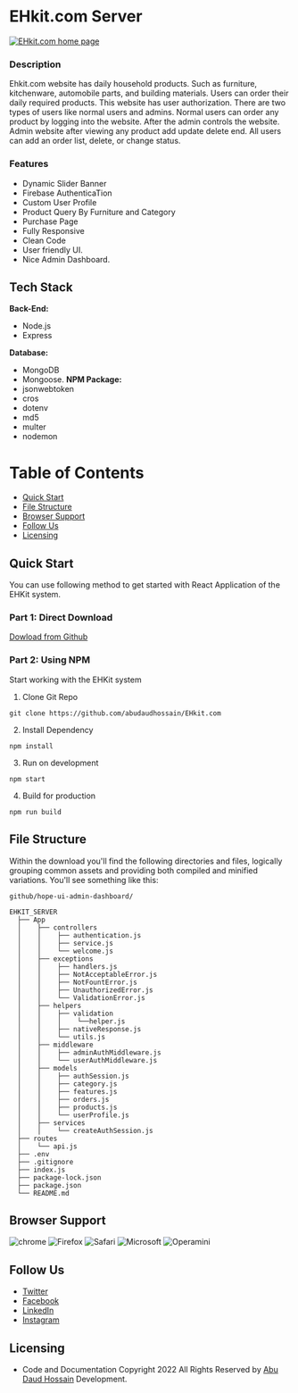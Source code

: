 # EHkit.com Server
<a href="https://ehkit.netlify.app/" target="__blank" title="EHKit.com">
  <img src="https://i.ibb.co/2F9fVHJ/EHkit.png" alt="EHkit.com home page" />
</a>


### Description
Ehkit.com website has daily household products. Such as furniture, kitchenware, automobile parts, and building materials. Users can order their daily required products. This website has user authorization. There are two types of users like normal users and admins. Normal users can order any product by logging into the website. After the admin controls the website. Admin website after viewing any product add update delete end. All users can add an order list, delete, or change status.

### Features

- Dynamic Slider Banner
- Firebase AuthenticaTion
- Custom User Profile
- Product Query By Furniture and Category
- Purchase Page
- Fully Responsive
- Clean Code
- User friendly UI.
- Nice Admin Dashboard.

<!-- 
<a href="https://www.youtube.com/watch?v=3OMj6nqDuAA" title="Hope UI" target="__blank">
  <img src="https://assets.iqonic.design/hope-ui/github/hope-ui-youtube.png" alt="Hope UI Video" />
</a> -->
## Tech Stack

**Back-End:** 
- Node.js
- Express

**Database:** 
- MongoDB
- Mongoose.
**NPM Package:**
- jsonwebtoken
- cros
- dotenv
- md5
- multer
- nodemon

# Table of Contents

  - [Quick Start](#quick-start)
  - [File Structure](#file-structure)
  - [Browser Support](#browser-support)
  - [Follow Us](#follow-us)
  - [Licensing](#licensing)

## Quick Start

You can use following method to get started with React Application of the EHKit system.

### Part 1: Direct Download
[Dowload from Github](https://github.com/abudaudhossain/EHkit.com/archive/refs/heads/main.zip)

### Part 2: Using NPM
Start working with the EHKit system
1. Clone Git Repo
```
git clone https://github.com/abudaudhossain/EHkit.com
```
2. Install Dependency
```
npm install
```

3. Run on development 
```
npm start
```
4. Build for production
```
npm run build
```

## File Structure
Within the download you'll find the following directories and files, logically grouping common assets and providing both compiled and minified variations. You'll see something like this:
```
github/hope-ui-admin-dashboard/

EHKIT_SERVER
  ├── App
  │    ├── controllers
  │    │    ├── authentication.js
  │    │    ├── service.js
  │    │    └── welcome.js
  │    ├── exceptions
  │    │    ├── handlers.js
  │    │    ├── NotAcceptableError.js
  │    │    ├── NotFountError.js
  │    │    ├── UnauthorizedError.js
  │    │    └── ValidationError.js
  │    ├── helpers
  │    │    ├── validation
  │    │    │    └──helper.js    
  │    │    ├── nativeResponse.js
  │    │    └── utils.js
  │    ├── middleware  
  │    │    ├── adminAuthMiddleware.js
  │    │    └── userAuthMiddleware.js
  │    ├── models  
  │    │    ├── authSession.js
  │    │    ├── category.js
  │    │    ├── features.js
  │    │    ├── orders.js
  │    │    ├── products.js
  │    │    └── userProfile.js
  │    ├── services  
  │    │    └── createAuthSession.js
  ├── routes
  │    └── api.js
  ├── .env
  ├── .gitignore
  ├── index.js
  ├── package-lock.json
  ├── package.json
  └── README.md
```
## Browser Support
![chrome](https://assets.iqonic.design/hope-ui/github/chrome.png)
![Firefox](https://assets.iqonic.design/hope-ui/github/Firefox.png)
![Safari](https://assets.iqonic.design/hope-ui/github/Safari.png)
![Microsoft](https://assets.iqonic.design/hope-ui/github/Microsoft%20edge.png)
![Operamini](https://assets.iqonic.design/hope-ui/github/Operamini.png)

## Follow Us
- [Twitter](https://twitter.com/webexpert24abu)
- [Facebook](https://www.facebook.com/abudaud.dev/)
- [LinkedIn](https://www.linkedin.com/in/abudauddev/)
- [Instagram](https://www.instagram.com/abudauddev/)

## Licensing
- Code and Documentation Copyright 2022 All Rights Reserved by [Abu Daud Hossain](https://github.com/abudaudhossain) Development.